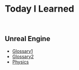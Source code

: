 
# Today I Learned

<br>

## Unreal Engine

- [Glossary1](https://github.com/HoHyun-Dev/TIL/blob/main/Unreal%20Engine/Glossary.md) <br>
- [Glossary2](https://github.com/HoHyun-Dev/TIL/blob/main/Unreal%20Engine/Glossary2.md) <br>
- [Physics](https://github.com/HoHyun-Dev/TIL/blob/main/Unreal%20Engine/Physics.md) <br>
